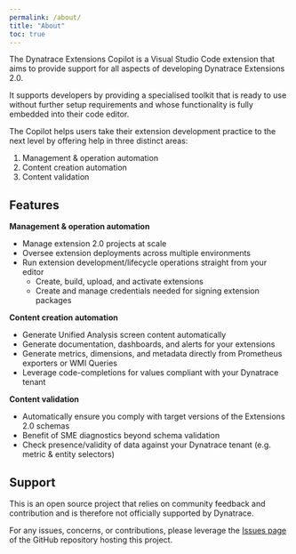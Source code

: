 ```yaml
---
permalink: /about/
title: "About"
toc: true
---
```


The Dynatrace Extensions Copilot is a Visual Studio Code extension that aims to provide support
for all aspects of developing Dynatrace Extensions 2.0.

It supports developers by providing a specialised toolkit that is ready to use without further
setup requirements and whose functionality is fully embedded into their code editor.

The Copilot helps users take their extension development practice to the next level by offering
help in three distinct areas:
1. Management & operation automation
2. Content creation automation
3. Content validation

## Features

**Management & operation automation**
- Manage extension 2.0 projects at scale
- Oversee extension deployments across multiple environments
- Run extension development/lifecycle operations straight from your editor
  - Create, build, upload, and activate extensions
  - Create and manage credentials needed for signing extension packages

**Content creation automation**
- Generate Unified Analysis screen content automatically
- Generate documentation, dashboards, and alerts for your extensions
- Generate metrics, dimensions, and metadata directly from Prometheus exporters or WMI Queries
- Leverage code-completions for values compliant with your Dynatrace tenant

**Content validation**
- Automatically ensure you comply with target versions of the Extensions 2.0 schemas
- Benefit of SME diagnostics beyond schema validation
- Check presence/validity of data against your Dynatrace tenant (e.g. metric & entity selectors)

## Support

This is an open source project that relies on community feedback and contribution and is
therefore not officially supported by Dynatrace.

For any issues, concerns, or contributions, please leverage the 
[Issues page](https://github.com/dynatrace-extensions/dynatrace-extensions-copilot/issues)
of the GitHub repository hosting this project.
